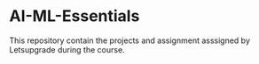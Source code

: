 # AI-ML-Essentials

This repository contain the projects and assignment asssigned by Letsupgrade during the course.
